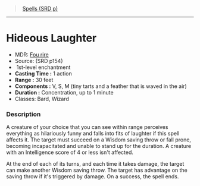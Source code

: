 ﻿---
!SpellItem
Family: SpellVO
Level: 1
Type: enchantment
CastingTime: 1 action
Range: 30 feet
Components: V, S, M (tiny tarts and a feather that is waved in the air)
Duration: Concentration, up to 1 minute
Classes: Bard, Wizard
Id: spells_vo.md#hideous-laughter
ParentLink: spells_vo.md#spells-srd-p
Name: Hideous Laughter
ParentName: Spells (SRD p)
NameLevel: 1
AltName: '[Fou rire](hd_spells_fou_rire.md)'
Source: (SRD p154)
Attributes:
  Name: Hideous Laughter
  Markdown: >+
    # <!--Name-->Hideous Laughter<!--/Name-->


    - MDR: <!--AltName-->[Fou rire](hd_spells_fou_rire.md)<!--/AltName-->

    - Source: <!--Source-->(SRD p154)<!--/Source-->

    -  <!--Level-->1<!--/Level-->st-level <!--Type-->enchantment<!--/Type-->

    - **Casting Time :** <!--CastingTime-->1 action<!--/CastingTime-->

    - **Range :** <!--Range-->30 feet<!--/Range-->

    - **Components :** <!--Components-->V, S, M (tiny tarts and a feather that is waved in the air)<!--/Components-->

    - **Duration :** <!--Duration-->Concentration, up to 1 minute<!--/Duration-->

    - Classes: <!--Classes-->Bard, Wizard<!--/Classes-->


    ### Description


    A creature of your choice that you can see within range perceives everything as hilariously funny and falls into fits of laughter if this spell affects it. The target must succeed on a Wisdom saving throw or fall prone, becoming incapacitated and unable to stand up for the duration. A creature with an Intelligence score of 4 or less isn't affected.


    At the end of each of its turns, and each time it takes damage, the target can make another Wisdom saving throw. The target has advantage on the saving throw if it's triggered by damage. On a success, the spell ends.

  AltName: '[Fou rire](hd_spells_fou_rire.md)'
  Source: (SRD p154)
  Level: 1
  Type: enchantment
  CastingTime: 1 action
  Range: 30 feet
  Components: V, S, M (tiny tarts and a feather that is waved in the air)
  Duration: Concentration, up to 1 minute
  Classes: Bard, Wizard
AttributesDictionary: >+
  Name: Hideous Laughter

  Markdown: >+

    # <!--Name-->Hideous Laughter<!--/Name-->





    - MDR: <!--AltName-->[Fou rire](hd_spells_fou_rire.md)<!--/AltName-->



    - Source: <!--Source-->(SRD p154)<!--/Source-->



    -  <!--Level-->1<!--/Level-->st-level <!--Type-->enchantment<!--/Type-->



    - **Casting Time :** <!--CastingTime-->1 action<!--/CastingTime-->



    - **Range :** <!--Range-->30 feet<!--/Range-->



    - **Components :** <!--Components-->V, S, M (tiny tarts and a feather that is waved in the air)<!--/Components-->



    - **Duration :** <!--Duration-->Concentration, up to 1 minute<!--/Duration-->



    - Classes: <!--Classes-->Bard, Wizard<!--/Classes-->





    ### Description





    A creature of your choice that you can see within range perceives everything as hilariously funny and falls into fits of laughter if this spell affects it. The target must succeed on a Wisdom saving throw or fall prone, becoming incapacitated and unable to stand up for the duration. A creature with an Intelligence score of 4 or less isn't affected.





    At the end of each of its turns, and each time it takes damage, the target can make another Wisdom saving throw. The target has advantage on the saving throw if it's triggered by damage. On a success, the spell ends.



  AltName: '[Fou rire](hd_spells_fou_rire.md)'

  Source: (SRD p154)

  Level: 1

  Type: enchantment

  CastingTime: 1 action

  Range: 30 feet

  Components: V, S, M (tiny tarts and a feather that is waved in the air)

  Duration: Concentration, up to 1 minute

  Classes: Bard, Wizard

---
> [Spells (SRD p)](srd_spells.md)

---

# Hideous Laughter

- MDR: [Fou rire](hd_spells_fou_rire.md)
- Source: (SRD p154)
-  1st-level enchantment
- **Casting Time :** 1 action
- **Range :** 30 feet
- **Components :** V, S, M (tiny tarts and a feather that is waved in the air)
- **Duration :** Concentration, up to 1 minute
- Classes: Bard, Wizard

### Description

A creature of your choice that you can see within range perceives everything as hilariously funny and falls into fits of laughter if this spell affects it. The target must succeed on a Wisdom saving throw or fall prone, becoming incapacitated and unable to stand up for the duration. A creature with an Intelligence score of 4 or less isn't affected.

At the end of each of its turns, and each time it takes damage, the target can make another Wisdom saving throw. The target has advantage on the saving throw if it's triggered by damage. On a success, the spell ends.

